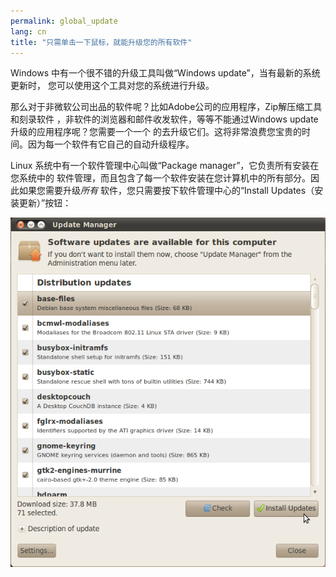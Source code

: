 ```yaml
---
permalink: global_update
lang: cn
title: "只需单击一下鼠标，就能升级您的所有软件"
---
```


Windows 中有一个很不错的升级工具叫做“Windows update”，当有最新的系统更新时，
您可以使用这个工具对您的系统进行升级。

那么对于非微软公司出品的软件呢？比如Adobe公司的应用程序，Zip解压缩工具和刻录软件
，非软件的浏览器和邮件收发软件，等等不能通过Windows update升级的应用程序呢？您需要一个一个
的去升级它们。这将非常浪费您宝贵的时间。因为每一个软件有它自己的自动升级程序。

Linux 系统中有一个软件管理中心叫做“Package manager”，它负责所有安装在您系统中的
软件管理，而且包含了每一个软件安装在您计算机中的所有部分。因此如果您需要升级<i>所有</i>
软件，您只需要按下软件管理中心的“Install Updates（安装更新）”按钮：

<img src="/img/global_update.png" />




